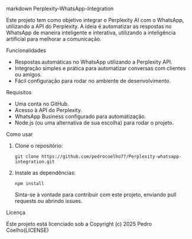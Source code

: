 markdown
Perplexity-WhatsApp-Integration

Este projeto tem como objetivo integrar o Perplexity AI com o WhatsApp, utilizando a API do Perplexity. A ideia é automatizar as respostas no WhatsApp de maneira inteligente e interativa, utilizando a inteligência artificial para melhorar a comunicação.

Funcionalidades

- Respostas automáticas no WhatsApp utilizando a Perplexity API.
- Integração simples e prática para automatizar conversas com clientes ou amigos.
- Fácil configuração para rodar no ambiente de desenvolvimento.

Requisitos

- Uma conta no GitHub.
- Acesso à API do Perplexity.
- WhatsApp Business configurado para automatização.
- Node.js (ou uma alternativa de sua escolha) para rodar o projeto.

Como usar

1. Clone o repositório:
   ```
   git clone https://github.com/pedrocoelho77/Perplexity-whatsapp-integration.git
   ```

2. Instale as dependências:
   ```
   npm install
   ```

   Sinta-se à vontade para contribuir com este projeto, enviando pull requests ou abrindo issues.

Licença

Este projeto está licenciado sob a Copyright (c) 2025 Pedro Coelho(LICENSE)
